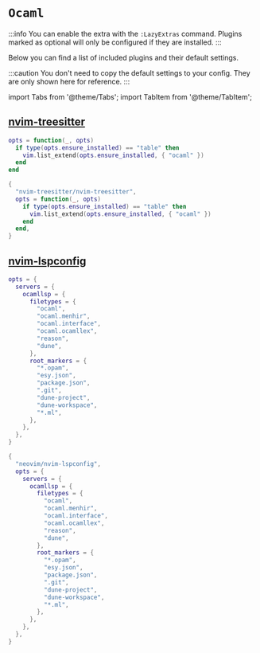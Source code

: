# `Ocaml`

<!-- plugins:start -->

:::info
You can enable the extra with the `:LazyExtras` command.
Plugins marked as optional will only be configured if they are installed.
:::

Below you can find a list of included plugins and their default settings.

:::caution
You don't need to copy the default settings to your config.
They are only shown here for reference.
:::

import Tabs from '@theme/Tabs';
import TabItem from '@theme/TabItem';

## [nvim-treesitter](https://github.com/nvim-treesitter/nvim-treesitter)

<Tabs>

<TabItem value="opts" label="Options">

```lua
opts = function(_, opts)
  if type(opts.ensure_installed) == "table" then
    vim.list_extend(opts.ensure_installed, { "ocaml" })
  end
end
```

</TabItem>


<TabItem value="code" label="Full Spec">

```lua
{
  "nvim-treesitter/nvim-treesitter",
  opts = function(_, opts)
    if type(opts.ensure_installed) == "table" then
      vim.list_extend(opts.ensure_installed, { "ocaml" })
    end
  end,
}
```

</TabItem>

</Tabs>

## [nvim-lspconfig](https://github.com/neovim/nvim-lspconfig)

<Tabs>

<TabItem value="opts" label="Options">

```lua
opts = {
  servers = {
    ocamllsp = {
      filetypes = {
        "ocaml",
        "ocaml.menhir",
        "ocaml.interface",
        "ocaml.ocamllex",
        "reason",
        "dune",
      },
      root_markers = {
        "*.opam",
        "esy.json",
        "package.json",
        ".git",
        "dune-project",
        "dune-workspace",
        "*.ml",
      },
    },
  },
}
```

</TabItem>


<TabItem value="code" label="Full Spec">

```lua
{
  "neovim/nvim-lspconfig",
  opts = {
    servers = {
      ocamllsp = {
        filetypes = {
          "ocaml",
          "ocaml.menhir",
          "ocaml.interface",
          "ocaml.ocamllex",
          "reason",
          "dune",
        },
        root_markers = {
          "*.opam",
          "esy.json",
          "package.json",
          ".git",
          "dune-project",
          "dune-workspace",
          "*.ml",
        },
      },
    },
  },
}
```

</TabItem>

</Tabs>

<!-- plugins:end -->
